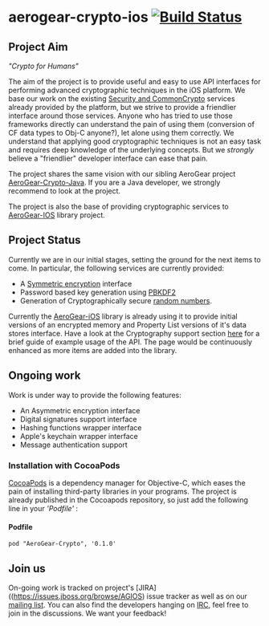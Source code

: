 # aerogear-crypto-ios [![Build Status](https://travis-ci.org/aerogear/aerogear-crypto-ios.png)](https://travis-ci.org/aerogear/aerogear-crypto-ios)

## Project Aim
_"Crypto for Humans"_

The aim of the project is to provide useful and easy to use API interfaces for performing advanced cryptographic techniques in the iOS platform. We base our work on the existing [Security and CommonCrypto](http://tinyurl.com/n6zf3le) services  already provided by the platform, but we strive to provide a friendlier interface around those services. Anyone who has tried to use those frameworks directly can understand the pain of using them (conversion of CF data types to Obj-C anyone?), let alone using them correctly. We understand that applying good cryptographic techniques is not an easy task and requires deep knowledge of the underlying concepts. But we _strongly_ believe a "friendlier" developer interface can ease that pain.

The project shares the same vision with our sibling AeroGear project [AeroGear-Crypto-Java](https://github.com/aerogear/aerogear-crypto-java). If you are a Java developer, we strongly recommend to look at the project. 

The project is also the base of providing cryptographic services to [AeroGear-IOS](http://www.aerogear.org) library project.

## Project Status
Currently we are in our initial stages, setting the ground for the next items to come. In particular, the following services are currently provided:

* A [Symmetric encryption](http://en.wikipedia.org/wiki/Symmetric-key_algorithm) interface
* Password based key generation using [PBKDF2](http://en.wikipedia.org/wiki/PBKDF2)
* Generation of Cryptographically secure [random numbers](http://en.wikipedia.org/wiki/Cryptographically_secure_pseudorandom_number_generator).

Currently the [AeroGear-iOS](https://github.com/aerogear/aerogear-ios) library is already using it to provide initial versions of an encrypted memory and Property List versions of it's data stores interface. Have a look at the Cryptography support section [here](http://aerogear.org/docs/guides/iOSCookbook/) for a brief guide of example usage of the API. The page would be continuously enhanced as more items are added into the library.

## Ongoing work
Work is under way to provide the following features:

* An Asymmetric encryption interface
* Digital signatures support interface
* Hashing functions wrapper interface
* Apple's keychain wrapper interface
* Message authentication support

### Installation with CocoaPods

[CocoaPods](http://cocoapods.org) is a dependency manager for Objective-C, which eases the pain of installing third-party libraries in your programs. The project is already published in the Cocoapods repository, so just add the following line in your _'Podfile'_ :

#### Podfile

```
pod "AeroGear-Crypto", '0.1.0'
```

## Join us
On-going work is tracked on project's [JIRA]((https://issues.jboss.org/browse/AGIOS) issue tracker as well as on our [mailing list](https://lists.jboss.org/mailman/listinfo/aerogear-dev). You can also find the developers hanging on [IRC](irc://irc.freenode.net/aerogear), feel free to join in the discussions. We want your feedback!

